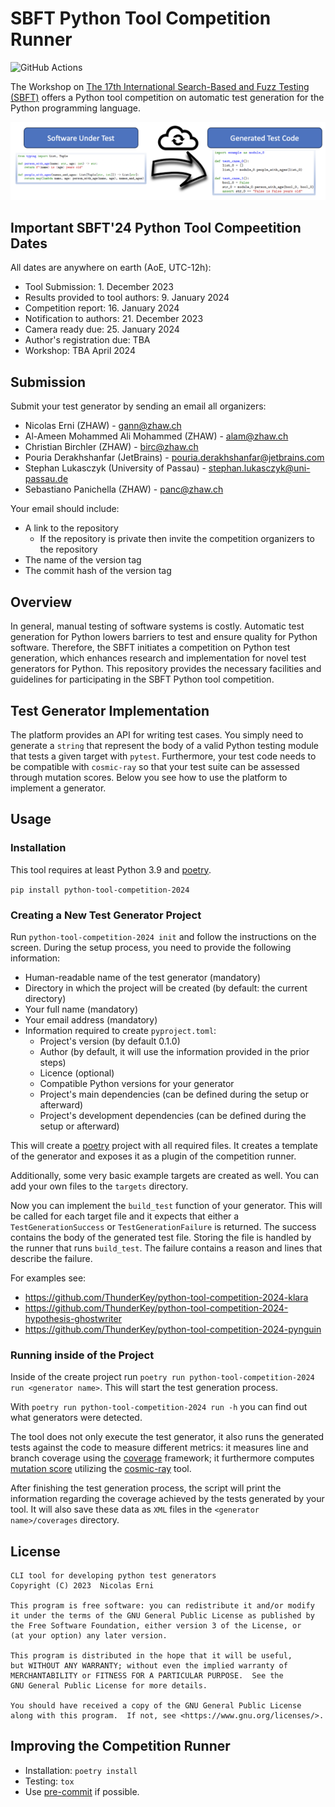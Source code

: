 # SBFT Python Tool Competition Runner

![GitHub Actions](https://github.com/ThunderKey/python-tool-competition-2024/actions/workflows/check.yaml/badge.svg)

The Workshop on [The 17th International Search-Based and Fuzz Testing (SBFT)](https://sbft24.github.io/)
offers a Python tool competition on automatic test generation for the Python programming
language.

![Python Tool Competition](python_competition.jpg)

## Important SBFT'24 Python Tool Compeetition Dates

All dates are anywhere on earth (AoE, UTC-12h):

- Tool Submission: 1. December 2023
- Results provided to tool authors: 9. January 2024
- Competition report: 16. January 2024
- Notification to authors: 21. December 2023
- Camera ready due: 25. January 2024
- Author's registration due: TBA
- Workshop: TBA April 2024

## Submission

Submit your test generator by sending an email all organizers:

- Nicolas Erni (ZHAW) - <gann@zhaw.ch>
- Al-Ameen Mohammed Ali Mohammed (ZHAW) - <alam@zhaw.ch>
- Christian Birchler (ZHAW) - <birc@zhaw.ch>
- Pouria Derakhshanfar (JetBrains) - <pouria.derakhshanfar@jetbrains.com>
- Stephan Lukasczyk (University of Passau) - <stephan.lukasczyk@uni-passau.de>
- Sebastiano Panichella (ZHAW) - <panc@zhaw.ch>

Your email should include:

- A link to the repository
  - If the repository is private then invite the competition organizers to the repository
- The name of the version tag
- The commit hash of the version tag

## Overview

In general, manual testing of software systems is costly.
Automatic test generation for Python lowers barriers to
test and ensure quality for Python software.
Therefore, the SBFT initiates a competition on Python test generation,
which enhances research and implementation for novel test generators for Python.
This repository provides the necessary facilities and guidelines
for participating in the SBFT Python tool competition.

## Test Generator Implementation

The platform provides an API for writing test cases.
You simply need to generate a `string` that represent the body of a valid Python
testing module that tests a given target with `pytest`.
Furthermore, your test code needs to be compatible with `cosmic-ray`
so that your test suite can be assessed through mutation scores.
Below you see how to use the platform to implement a generator.

## Usage

### Installation

This tool requires at least Python 3.9 and [poetry](https://python-poetry.org/).

`pip install python-tool-competition-2024`

### Creating a New Test Generator Project

Run `python-tool-competition-2024 init` and follow the instructions on the screen.
During the setup process, you need to provide the following information:

- Human-readable name of the test generator (mandatory)
- Directory in which the project will be created (by default: the current directory)
- Your full name (mandatory)
- Your email address (mandatory)
- Information required to create `pyproject.toml`:
  - Project's version (by default 0.1.0)
  - Author (by default, it will use the information provided in the prior steps)
  - Licence (optional)
  - Compatible Python versions for your generator
  - Project's main dependencies (can be defined during the setup or afterward)
  - Project's development dependencies (can be defined during the setup or afterward)

This will create a [poetry](https://python-poetry.org/) project with all
required files.
It creates a template of the generator and exposes it as a plugin of the
competition runner.

Additionally, some very basic example targets are created as well.
You can add your own files to the `targets` directory.

Now you can implement the `build_test` function of your generator.
This will be called for each target file and it expects that either a
`TestGenerationSuccess` or `TestGenerationFailure` is returned.
The success contains the body of the generated test file.
Storing the file is handled by the runner that runs `build_test`.
The failure contains a reason and lines that describe the failure.

For examples see:

- <https://github.com/ThunderKey/python-tool-competition-2024-klara>
- <https://github.com/ThunderKey/python-tool-competition-2024-hypothesis-ghostwriter>
- <https://github.com/ThunderKey/python-tool-competition-2024-pynguin>

### Running inside of the Project

Inside of the create project run
`poetry run python-tool-competition-2024 run <generator name>`.
This will start the test generation process.

With `poetry run python-tool-competition-2024 run -h` you can find out what
generators were detected.

The tool does not only execute the test generator, it also runs the generated tests
against the code to measure different metrics: it measures line and branch coverage
using the [coverage](https://github.com/nedbat/coveragepy) framework;
it furthermore computes [mutation score](https://en.wikipedia.org/wiki/Mutation_testing)
utilizing the [cosmic-ray](https://github.com/sixty-north/cosmic-ray) tool.

After finishing the test generation process, the script will print the
information regarding the coverage achieved by the tests generated by your tool.
It will also save these data as `XML` files in the `<generator name>/coverages`
directory.

## License

```{text}
CLI tool for developing python test generators
Copyright (C) 2023  Nicolas Erni

This program is free software: you can redistribute it and/or modify
it under the terms of the GNU General Public License as published by
the Free Software Foundation, either version 3 of the License, or
(at your option) any later version.

This program is distributed in the hope that it will be useful,
but WITHOUT ANY WARRANTY; without even the implied warranty of
MERCHANTABILITY or FITNESS FOR A PARTICULAR PURPOSE.  See the
GNU General Public License for more details.

You should have received a copy of the GNU General Public License
along with this program.  If not, see <https://www.gnu.org/licenses/>.
```

## Improving the Competition Runner

- Installation: `poetry install`
- Testing: `tox`
- Use [pre-commit](https://pre-commit.com/) if possible.
